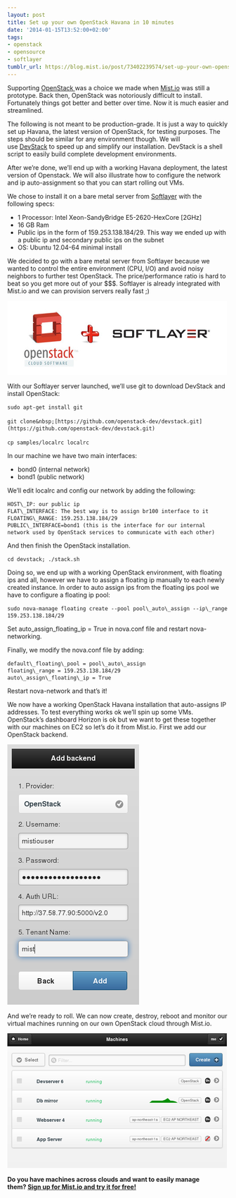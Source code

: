 ```yaml
---
layout: post
title: Set up your own OpenStack Havana in 10 minutes
date: '2014-01-15T13:52:00+02:00'
tags:
- openstack
- opensource
- softlayer
tumblr_url: https://blog.mist.io/post/73402239574/set-up-your-own-openstack-havana-in-10-minutes
---
```

Supporting&nbsp;[OpenStack&nbsp;](http://www.openstack.org/)was a choice we made when&nbsp;[Mist.io](https://mist.io/)&nbsp;was still a prototype. Back then, OpenStack was notoriously difficult to install. Fortunately things got better and better over time. Now it is much easier and streamlined.

The following is not meant to be production-grade. It is just a way to quickly set up Havana, the latest version of OpenStack, for testing purposes. The steps should be similar for any environment though. We will use&nbsp;[DevStack](http://devstack.org/)&nbsp;to speed up and simplify our installation. DevStack is a shell script to easily build complete development environments.

After we’re done, we’ll end up with a working Havana deployment, the latest version of Openstack. We will also illustrate how to configure the network and ip auto-assignment so that you can start rolling out VMs.

We chose to install it on a bare metal server from&nbsp;[Softlayer](http://www.softlayer.com/)&nbsp;with the following specs:

- 1 Processor: Intel Xeon-SandyBridge E5-2620-HexCore [2GHz]&nbsp;
- 16 GB Ram
- Public ips in the form of 159.253.138.184/29. This way we ended up with a public ip and secondary public ips on the subnet
- OS: Ubuntu 12.04-64 minimal install

We decided to go with a bare metal server from Softlayer because we wanted to control the entire environment (CPU, I/O) and avoid noisy neighbors to further test OpenStack. The price/performance ratio is hard to beat so you get more out of your $$$. Softlayer is already integrated with Mist.io and we can provision servers really fast ;)

![image](/assets/tumblr-images/tumblr_inline_mze7idBUqw1rgqrs8.jpg)

With our Softlayer server launched, we’ll use git to download DevStack and install OpenStack:

    sudo apt-get install git

    git clone&nbsp;[https://github.com/openstack-dev/devstack.git](https://github.com/openstack-dev/devstack.git)

    cp samples/localrc localrc

In our machine we have two main interfaces:

- bond0 (internal network)
- bond1 (public network)

We’ll edit localrc and config our network by adding the following:

    HOST\_IP: our public ip
    FLAT\_INTERFACE: The best way is to assign br100 interface to it
    FLOATING\_RANGE: 159.253.138.184/29
    PUBLIC\_INTERFACE=bond1 (this is the interface for our internal network used by OpenStack services to communicate with each other)

And then finish the OpenStack installation.

    cd devstack; ./stack.sh

Doing so, we end up with a working OpenStack environment, with floating ips and all, however we have to assign a floating ip manually to each newly created instance. In order to auto assign ips from the floating ips pool we have to configure a floating ip pool:

    sudo nova-manage floating create --pool pool\_auto\_assign --ip\_range 159.253.138.184/29

Set auto\_assign\_floating\_ip = True in nova.conf file and restart nova-networking.

Finally, we modify the nova.conf file by adding:

    default\_floating\_pool = pool\_auto\_assign
    floating\_range = 159.253.138.184/29
    auto\_assign\_floating\_ip = True

Restart nova-network and that’s it!

We now have a working OpenStack Havana installation that auto-assigns IP addresses.&nbsp;To test everything works ok we’ll spin up some VMs. OpenStack’s dashboard Horizon is ok but we want to get these together with our machines on EC2 so let’s do it from Mist.io. First we add our OpenStack backend.

![image](/assets/tumblr-images/tumblr_inline_mz4usfYR0j1rgqrs8.png)

And we’re ready to roll. We can now create, destroy, reboot and monitor our virtual machines running on our own OpenStack cloud through Mist.io.

![image](/assets/tumblr-images/tumblr_inline_mze7iw8gpc1rgqrs8.png)

**Do you have machines across clouds and want to easily manage them?&nbsp;[Sign up for Mist.io and try it for free!](https://mist.io)**

